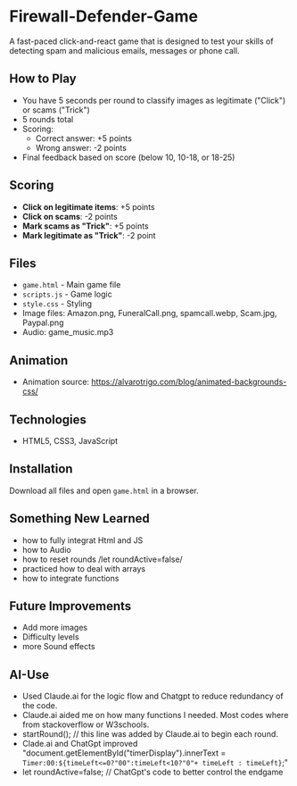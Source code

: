 # Firewall-Defender-Game
 A fast-paced click-and-react game that is designed to test your skills of detecting spam and malicious emails, messages or phone call.

## How to Play

- You have 5 seconds per round to classify images as legitimate ("Click") or scams ("Trick")
- 5 rounds total
- Scoring:
  - Correct answer: +5 points
  - Wrong answer: -2 points
- Final feedback based on score (below 10, 10-18, or 18-25)

## Scoring 

- **Click on legitimate items**: +5 points
- **Click on scams**: -2 points
- **Mark scams as "Trick"**: +5 points
- **Mark legitimate as "Trick"**: -2 point

## Files

- `game.html` - Main game file
- `scripts.js` - Game logic
- `style.css` - Styling
- Image files: Amazon.png, FuneralCall.png, spamcall.webp, Scam.jpg, Paypal.png
- Audio: game_music.mp3

## Animation

- Animation source: https://alvarotrigo.com/blog/animated-backgrounds-css/

## Technologies

- HTML5, CSS3, JavaScript

## Installation

Download all files and open `game.html` in a browser.

## Something New Learned
- how to fully integrat Html and JS
- how to Audio
- how to reset rounds
/let roundActive=false/
- practiced how to deal with arrays
- how to integrate functions

## Future Improvements

- Add more images
- Difficulty levels
- more Sound effects

 ## AI-Use
- Used Claude.ai for the logic flow and Chatgpt to reduce redundancy of the code.
- Claude.ai aided me on how many functions I needed. Most codes where from stackoverflow or W3schools.
- startRound(); // this line was added by Claude.ai to begin each round.
- Clade.ai and ChatGpt improved "document.getElementById("timerDisplay").innerText = `Timer:00:${timeLeft<=0?"00":timeLeft<10?"0"+ timeLeft : timeLeft}`;"
- let roundActive=false; // ChatGpt's code to better control the endgame

